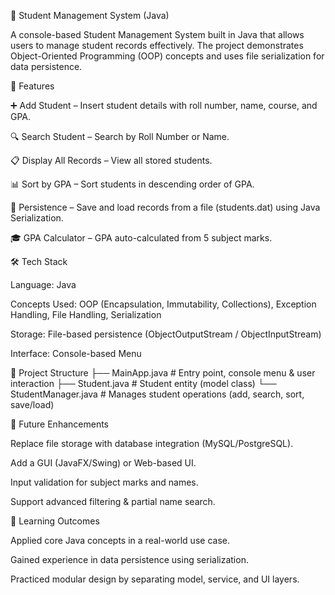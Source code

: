 📌 Student Management System (Java)

A console-based Student Management System built in Java that allows users to manage student records effectively.
The project demonstrates Object-Oriented Programming (OOP) concepts and uses file serialization for data persistence.

🚀 Features

➕ Add Student – Insert student details with roll number, name, course, and GPA.

🔍 Search Student – Search by Roll Number or Name.

📋 Display All Records – View all stored students.

📊 Sort by GPA – Sort students in descending order of GPA.

💾 Persistence – Save and load records from a file (students.dat) using Java Serialization.

🎓 GPA Calculator – GPA auto-calculated from 5 subject marks.

🛠️ Tech Stack

Language: Java

Concepts Used: OOP (Encapsulation, Immutability, Collections), Exception Handling, File Handling, Serialization

Storage: File-based persistence (ObjectOutputStream / ObjectInputStream)

Interface: Console-based Menu

📂 Project Structure
├── MainApp.java         # Entry point, console menu & user interaction
├── Student.java         # Student entity (model class)
└── StudentManager.java  # Manages student operations (add, search, sort, save/load)

🎯 Future Enhancements

Replace file storage with database integration (MySQL/PostgreSQL).

Add a GUI (JavaFX/Swing) or Web-based UI.

Input validation for subject marks and names.

Support advanced filtering & partial name search.

📖 Learning Outcomes

Applied core Java concepts in a real-world use case.

Gained experience in data persistence using serialization.

Practiced modular design by separating model, service, and UI layers.
